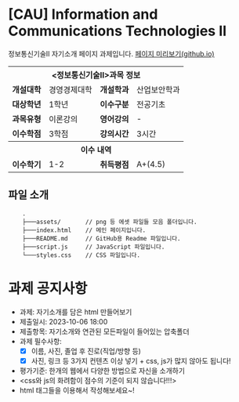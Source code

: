 # [CAU] Information and Communications Technologies II
  
정보통신기술II 자기소개 페이지 과제입니다. [페이지 미리보기(github.io)](https://karu-rress.github.io/CAU-ICT2-Assignment)  

<table>
  <tr>
    <th colspan="4">&lt;정보통신기술II>과목 정보</th>
  </tr>
  <tr>
    <td><b>개설대학</b></td><td>경영경제대학</td>
    <td><b>개설학과</b></td><td>산업보안학과</td>
  </tr>
  <tr>
    <td><b>대상학년</b></td><td>1학년</td>
    <td><b>이수구분</b></td><td>전공기초</td>
  </tr>
  <tr>
    <td><b>과목유형</b></td><td>이론강의</td>
    <td><b>영어강의</b></td><td>-</td>
  </tr>
  <tr>
    <td><b>이수학점</b></td><td>3학점</td>
    <td><b>강의시간</b></td><td>3시간</td>
  </tr>
  <tr>
    <th colspan="4">이수 내역</th>
  </tr>
  <tr>
    <td><b>이수학기</b></td><td>1-2</td>
    <td><b>취득평점</b></td><td>A+(4.5)</td>
  </tr>
</table>


## 파일 소개
```
    .                 
    ├───assets/       // png 등 에셋 파일들 모음 폴더입니다.
    ├───index.html    // 메인 페이지입니다.
    ├───README.md     // GitHub용 Readme 파일입니다.
    ├───script.js     // JavaScript 파일입니다.
    └───styles.css    // CSS 파일입니다.
```

  
# 과제 공지사항
- 과제: 자기소개를 담은 html 만들어보기
- 제출일시: 2023-10-06 18:00
- 제출항목: 자기소개와 연관된 모든파일이 들어있는 압축폴더
- 과제 필수사항: 
  - [X] 이름, 사진, 졸업 후 진로(직업/방향 등)
  - [X] 사진, 링크 등 3가지 컨텐츠 이상 넣기 + css, js가 많지 않아도 됩니다!
- 평가기준: 한개의 웹에서 다양한 방법으로 자신을 소개하기
- <css와 js의 화려함이 점수의 기준이 되지 않습니다!!!>
- html 태그들을 이용해서 작성해보세요~!
